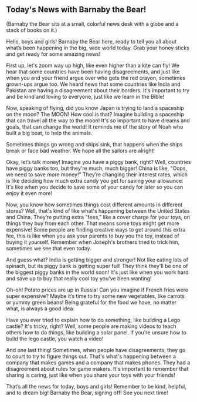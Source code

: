 ## Today's News with Barnaby the Bear!

(Barnaby the Bear sits at a small, colorful news desk with a globe and a stack of books on it.)

Hello, boys and girls! Barnaby the Bear here, ready to tell you all about what’s been happening in the big, wide world today. Grab your honey sticks and get ready for some amazing news!

First up, let's zoom way up high, like even higher than a kite can fly! We hear that some countries have been having disagreements, and just like when you and your friend argue over who gets the red crayon, sometimes grown-ups argue too. We heard news that some countries like India and Pakistan are having a disagreement about their borders. It's important to try and be kind and loving to everyone, just like we learn in the Bible!

Now, speaking of flying, did you know Japan is trying to land a spaceship on the moon? The MOON! How cool is that? Imagine building a spaceship that can travel all the way to the moon! It's so important to have dreams and goals, that can change the world! It reminds me of the story of Noah who built a big boat, to help the animals.

Sometimes things go wrong and ships sink, that happens when the ships break or face bad weather. We hope all the sailors are alright!

Okay, let’s talk money! Imagine you have a piggy bank, right? Well, countries have piggy banks too, but they're much, much bigger! China is like, "Oops, we need to save more money!" They’re changing their interest rates, which is like deciding how much extra candy you get for saving your allowance. It's like when you decide to save some of your candy for later so you can enjoy it even more!

Now, you know how sometimes things cost different amounts in different stores? Well, that's kind of like what's happening between the United States and China. They’re putting extra "fees," like a cover charge for your toys, on things they buy from each other. That means some toys might get more expensive! Some people are finding creative ways to get around this extra fee, this is like when you ask your parents to buy you the toy, instead of buying it yourself. Remember when Joseph's brothers tried to trick him, sometimes we see that even today.

And guess what? India is getting bigger and stronger! Not like eating lots of spinach, but its piggy bank is getting super full! They think they'll be one of the biggest piggy banks in the world soon! It's just like when you work hard and save up to buy that really cool toy you've been wanting!

Oh-oh! Potato prices are up in Russia! Can you imagine if French fries were super expensive? Maybe it’s time to try some new vegetables, like carrots or yummy green beans! Being grateful for the food we have, no matter what, is always a good idea.

Have you ever tried to explain how to do something, like building a Lego castle? It's tricky, right? Well, some people are making videos to teach others how to do things, like building a solar panel. If you're unsure how to build the lego castle, you watch a video!

And one last thing! Sometimes, when people have disagreements, they go to court to try to figure things out. That's what's happening between a company that makes games and a company that makes phones. They had a disagreement about rules for game makers. It's important to remember that sharing is caring, just like when you share your toys with your friends!

That’s all the news for today, boys and girls! Remember to be kind, helpful, and to dream big! Barnaby the Bear, signing off! See you next time!
